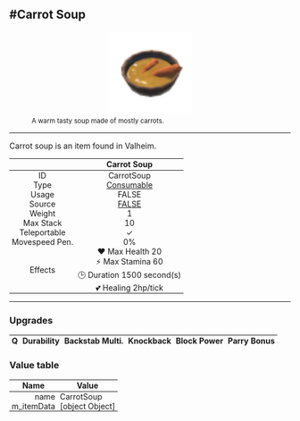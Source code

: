 <meta property="og:title" content="Carrot Soup - MoreValheim" /><meta property="og:type" content="website" /><meta property="og:image" content="/assets/carrot_soup.png" /><meta property="og:description" content="Carrot Soup is an item found in Valheim." /><meta name="theme-color" content="#546D78"><meta name="twitter:card" content="summary_large_image">
#Carrot Soup
-------------
<style>img {width:20px;}.tb {width:150px;display: block;margin-left: auto;margin-right: auto;}</style>

<style>.md-typeset table:not([class]) th:not([align]) {min-width:unset!important;}</style>
<style>td{padding:0em 0.3em!important;text-align:center!important;border-left:.05rem solid var(--md-default-fg-color--lightest)}</style>

<style>th{padding:0.1em 0.3em!important;text-align:center!important;font-weight:bold}</style>

<style>pre{text-align:right!important}</style>
<style>table tr td:first-child {border-left: 0;};</style>

<figure><img src="/assets/carrot_soup.png" class="tb" /><figcaption><small>A warm tasty soup made of mostly carrots.</small></figcaption></figure>

-------------

Carrot soup is an item found in Valheim.

|        | Carrot Soup              |
| ----------- | ------------------------------------ |
| ID |CarrotSoup
| Type | [Consumable](../../types/consumable)
| Usage | FALSE<br>
| Source | [FALSE](../../items/false)
| Weight | 1 |
| Max Stack | 10 |
| Teleportable | ✓
| Movespeed Pen. | 0%
| Effects | ❤️ Max Health 20<br>⚡ Max Stamina 60<br>🕒 Duration 1500 second(s) <br>💕 Healing 2hp/tick <br>

-------------

### Upgrades
| Q | Durability | Backstab Multi. | Knockback | Block Power | Parry Bonus
| - | - | - | - | - | - 


### Value table
| Name | Value
| - | - |
| <div style="text-align:right">name</div> | <div style="text-align:left">CarrotSoup</div> | 
| <div style="text-align:right">m_itemData</div> | <div style="text-align:left">[object Object]</div> | 